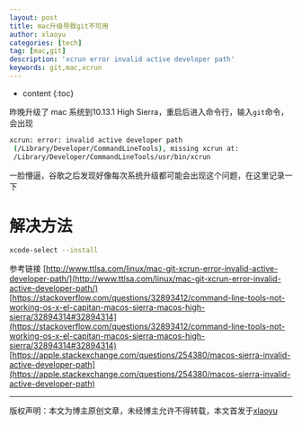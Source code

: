 ```yaml
---
layout: post
title: mac升级导致git不可用
author: xlaoyu
categories: [tech]
tag: [mac,git]
description: 'xcrun error invalid active developer path'
keywords: git,mac,xcrun
---
```


* content
{:toc}

昨晚升级了 mac 系统到10.13.1 High Sierra，重启后进入命令行，输入`git`命令，会出现
```bash
xcrun: error: invalid active developer path
 (/Library/Developer/CommandLineTools), missing xcrun at:
 /Library/Developer/CommandLineTools/usr/bin/xcrun
```
一脸懵逼，谷歌之后发现好像每次系统升级都可能会出现这个问题，在这里记录一下



# 解决方法
```bash
xcode-select --install
```

参考链接
[http://www.ttlsa.com/linux/mac-git-xcrun-error-invalid-active-developer-path/](http://www.ttlsa.com/linux/mac-git-xcrun-error-invalid-active-developer-path/)
[https://stackoverflow.com/questions/32893412/command-line-tools-not-working-os-x-el-capitan-macos-sierra-macos-high-sierra/32894314#32894314](https://stackoverflow.com/questions/32893412/command-line-tools-not-working-os-x-el-capitan-macos-sierra-macos-high-sierra/32894314#32894314)
[https://apple.stackexchange.com/questions/254380/macos-sierra-invalid-active-developer-path](https://apple.stackexchange.com/questions/254380/macos-sierra-invalid-active-developer-path)

---------

版权声明：本文为博主原创文章，未经博主允许不得转载，本文首发于[xlaoyu](https://www.xlaoyu.info)